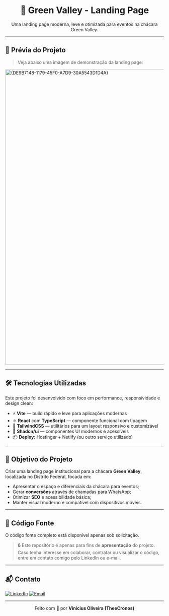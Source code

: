 <h1 align="center">🌿 Green Valley - Landing Page</h1>

<p align="center">
  Uma landing page moderna, leve e otimizada para eventos na chácara Green Valley.
</p>

---

## 📸 Prévia do Projeto

> Veja abaixo uma imagem de demonstração da landing page:

<img width="1899" height="938" alt="{DE9B7148-1179-45F0-A7D9-30A5543D1D4A}" src="https://github.com/user-attachments/assets/86180016-b932-458d-96fb-496ec28bc7c9" />


---

## 🛠️ Tecnologias Utilizadas

Este projeto foi desenvolvido com foco em performance, responsividade e design clean:

- ⚡ **Vite** — build rápido e leve para aplicações modernas
- ⚛️ **React** com **TypeScript** — componente funcional com tipagem
- 🎨 **TailwindCSS** — utilitários para um layout responsivo e customizável
- 🧩 **Shadcn/ui** — componentes UI modernos e acessíveis
- 📦 **Deploy:** Hostinger + Netlify (ou outro serviço utilizado)

---

## 🧠 Objetivo do Projeto

Criar uma landing page institucional para a chácara **Green Valley**, localizada no Distrito Federal, focada em:

- Apresentar o espaço e diferenciais da chácara para eventos;
- Gerar **conversões** através de chamadas para WhatsApp;
- Otimizar **SEO** e acessibilidade básica;
- Manter visual moderno e compatível com dispositivos móveis.

---

## 🔐 Código Fonte

O código fonte completo está disponível apenas sob solicitação.

> 🔒 Este repositório é apenas para fins de **apresentação** do projeto.
> Caso tenha interesse em colaborar, contratar ou visualizar o código, entre em contato comigo pelo LinkedIn ou e-mail.

---

## 📬 Contato

[![LinkedIn](https://img.shields.io/badge/LinkedIn-TheeCronos-0A66C2?style=for-the-badge&logo=linkedin&logoColor=white)](https://linkedin.com/in/vinicius-oliveiraa)
[![Email](https://img.shields.io/badge/Email-vinicius.o.s@outlook.com-blue?style=for-the-badge&logo=microsoftoutlook&logoColor=white)](mailto:vinicius.o.s@outlook.com)

---

<p align="center">
  Feito com 💚 por <strong>Vinicius Oliveira (TheeCronos)</strong>
</p>
